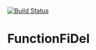[![Build Status](https://dev.azure.com/apenco/DevTest/_apis/build/status%2Fapencoreply.FunctionFiDel?branchName=master)](https://dev.azure.com/apenco/DevTest/_build/latest?definitionId=9&branchName=master)

# FunctionFiDel

